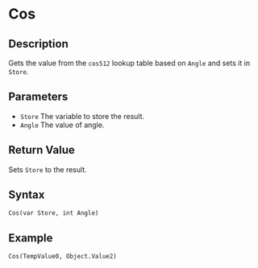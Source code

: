 # Cos

## Description
Gets the value from the `cos512` lookup table based on `Angle` and sets it in `Store`.

## Parameters
- `Store`
The variable to store the result.
- `Angle`
The value of angle.

## Return Value
Sets `Store` to the result.

## Syntax
```
Cos(var Store, int Angle)
```

## Example
```
Cos(TempValue0, Object.Value2)
```